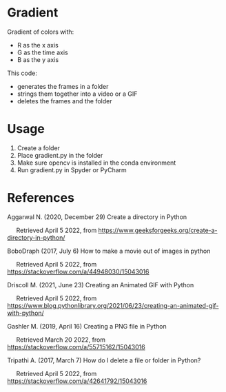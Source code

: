 # Gradient
Gradient of colors with: 
* R as the x axis 
* G as the time axis 
* B as the y axis

This code:
* generates the frames in a folder
* strings them together into a video or a GIF
* deletes the frames and the folder

# Usage
1. Create a folder
2. Place gradient.py in the folder
3. Make sure opencv is installed in the conda environment
4. Run gradient.py in Spyder or PyCharm 

# References

Aggarwal N. (2020, December 29) Create a directory in Python

&emsp;&ensp;Retrieved April 5 2022, from https://www.geeksforgeeks.org/create-a-directory-in-python/

BoboDraph (2017, July 6) How to make a movie out of images in python

&emsp;&ensp;Retrieved April 5 2022, from https://stackoverflow.com/a/44948030/15043016

Driscoll M. (2021, June 23) Creating an Animated GIF with Python

&emsp;&ensp;Retrieved April 5 2022, from https://www.blog.pythonlibrary.org/2021/06/23/creating-an-animated-gif-with-python/

Gashler M. (2019, April 16) Creating a PNG file in Python

&emsp;&ensp;Retrieved March 20 2022, from https://stackoverflow.com/a/55715162/15043016

Tripathi A. (2017, March 7) How do I delete a file or folder in Python?

&emsp;&ensp;Retrieved April 5 2022, from https://stackoverflow.com/a/42641792/15043016
